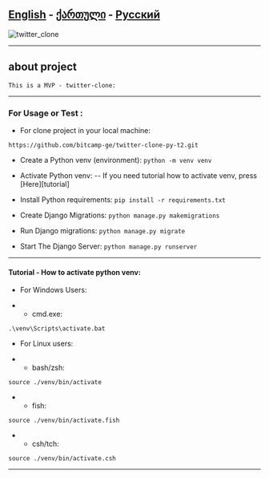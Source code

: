 **[English][en]** - [ქართული][ge] - [Русский][ru]
-----

![twitter_clone](https://techcrunch.com/wp-content/uploads/2023/07/x-logo-beheads-twitter-logo.jpg?w=1390&crop=1)

-----

## about project
    This is a MVP - twitter-clone:
-----


### For Usage or Test :
- For clone project in your local machine:
```
https://github.com/bitcamp-ge/twitter-clone-py-t2.git
```

- Create a Python venv (environment):
```python -m venv venv```

- Activate Python venv:
-- If you need tutorial how to activate venv, press [Here][tutorial]

- Install Python requirements:
```pip install -r requirements.txt```

- Create Django Migrations:
```python manage.py makemigrations```

- Run Django migrations:
```python manage.py migrate```

- Start The Django Server:
```python manage.py runserver```

-----

#### Tutorial - How to activate python venv:

- For Windows Users:

- - cmd.exe:

```.\venv\Scripts\activate.bat```

- For Linux users:

- - bash/zsh:

```source ./venv/bin/activate```

- - fish:

```source ./venv/bin/activate.fish```

- - csh/tch:

```source ./venv/bin/activate.csh```

-----



[en]: https://github.com/bitcamp-group-2/twitter-clone-py-t2#readme
[ge]: readme.ge.md
[ru]: readme.ru.md